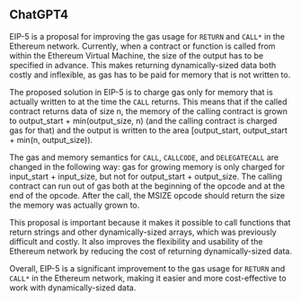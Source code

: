 ## ChatGPT4

EIP-5 is a proposal for improving the gas usage for `RETURN` and `CALL*` in the Ethereum network. Currently, when a contract or function is called from within the Ethereum Virtual Machine, the size of the output has to be specified in advance. This makes returning dynamically-sized data both costly and inflexible, as gas has to be paid for memory that is not written to. 

The proposed solution in EIP-5 is to charge gas only for memory that is actually written to at the time the `CALL` returns. This means that if the called contract returns data of size n, the memory of the calling contract is grown to output_start + min(output_size, n) (and the calling contract is charged gas for that) and the output is written to the area [output_start, output_start + min(n, output_size)). 

The gas and memory semantics for `CALL`, `CALLCODE`, and `DELEGATECALL` are changed in the following way: gas for growing memory is only charged for input_start + input_size, but not for output_start + output_size. The calling contract can run out of gas both at the beginning of the opcode and at the end of the opcode. After the call, the MSIZE opcode should return the size the memory was actually grown to. 

This proposal is important because it makes it possible to call functions that return strings and other dynamically-sized arrays, which was previously difficult and costly. It also improves the flexibility and usability of the Ethereum network by reducing the cost of returning dynamically-sized data. 

Overall, EIP-5 is a significant improvement to the gas usage for `RETURN` and `CALL*` in the Ethereum network, making it easier and more cost-effective to work with dynamically-sized data.
